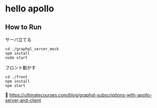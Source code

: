 # hello apollo

## How to Run

サーバ立てる
```
cd ./graphql_server_mock
npm install
node start
```

フロント動かす
```
cd ./front
npm install
npm start
```

👀
https://ultimatecourses.com/blog/graphql-subscriptions-with-apollo-server-and-client